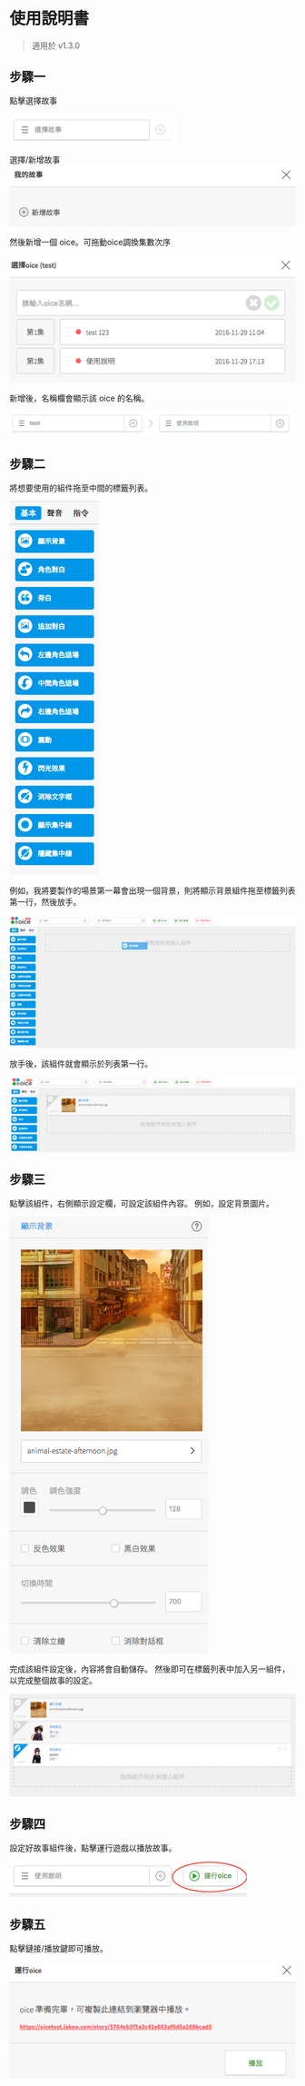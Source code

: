 # 使用說明書
> 適用於 v1.3.0

## 步驟一
點擊選擇故事

![](resources/a8c79adb0cf84915a99c5cfbc33de4bd.png)

選擇/新增故事
![](resources/24f1a880fa9b4ea7b18e7553a48e205b.png)

然後新增一個 oice。可拖動oice調換集數次序

![](resources/70B3FE15EA755CD429C4B82AB772C812.png)

新增後，名稱欄會顯示該 oice 的名稱。

![](resources/D66833A42815DB516927D7BF72B1F23E.png)

## 步驟二

將想要使用的組件拖至中間的標籤列表。

![](resources/c267e90cb7494a77b7288a8bba338379.png)

例如，我將要製作的場景第一幕會出現一個背景，則將顯示背景組件拖至標籤列表第一行，然後放手。

![](resources/f7209276547c4e31b6fd9efb7ab2e2ad.png)

放手後，該組件就會顯示於列表第一行。

![](resources/a10843e45505473ea6c82f77cdaac0c8.png)

## 步驟三
點擊該組件，右側顯示設定欄，可設定該組件內容。
例如，設定背景圖片。

![](resources/f14cb8bfa5954ff6a8802e20142249c8.png)

完成該組件設定後，內容將會自動儲存。
然後即可在標籤列表中加入另一組件，以完成整個故事的設定。

![](resources/3c17206a364f42a8bb3d3c6a84291d65.png)

## 步驟四
設定好故事組件後，點擊運行遊戲以播放故事。

![](resources/32a7274eeab04e3b96bcb3f9ae396a45.png)

## 步驟五
點擊鏈接/播放鍵即可播放。

![](resources/545d6915234544d089be3105ef26df24.png)
